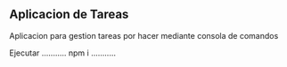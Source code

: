 ## Aplicacion de Tareas

Aplicacion para gestion tareas por hacer mediante consola de comandos

Ejecutar
...........
npm i 
...........